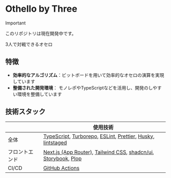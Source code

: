 # Othello by Three

> [!IMPORTANT]
> このリポジトリは現在開発中です。

3人で対戦できるオセロ

## 特徴

- **効率的なアルゴリズム**：ビットボードを用いて効率的なオセロの演算を実現しています
- **整備された開発環境**： モノレポやTypeScriptなどを活用し、開発のしやすい環境を整備しています

## 技術スタック

|                | 使用技術                                                                                                                                                                                                                                                      |
| -------------- | ------------------------------------------------------------------------------------------------------------------------------------------------------------------------------------------------------------------------------------------------------------- |
| 全体           | [TypeScript](https://www.typescriptlang.org), [Turborepo](https://turbo.build/repo/docs), [ESLint](https://eslint.org), [Prettier](https://prettier.io), [Husky](https://typicode.github.io/husky/), [lintstaged](https://github.com/lint-staged/lint-staged) |
| フロントエンド | [Next.js (App Router)](https://nextjs.org), [Tailwind CSS](https://tailwindcss.com), [shadcn/ui](https://ui.shadcn.com), [Storybook](https://storybook.js.org), [Plop](https://plopjs.com)                                                                    |
| CI/CD          | [GitHub Actions](https://github.co.jp/features/actions)                                                                                                                                                                                                       |
